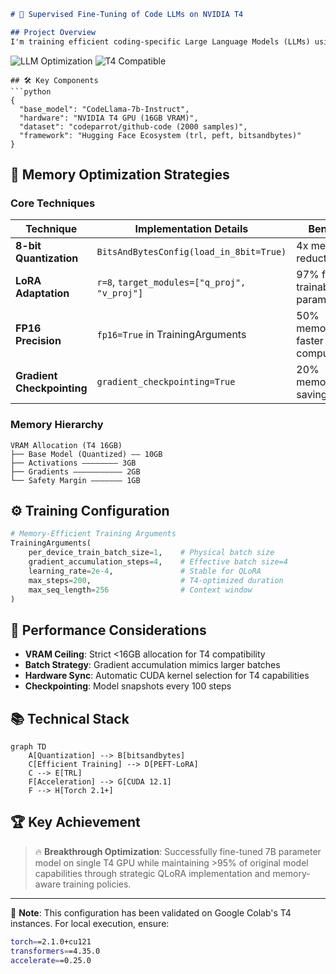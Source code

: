 ```markdown
# 🚀 Supervised Fine-Tuning of Code LLMs on NVIDIA T4

## Project Overview
I'm training efficient coding-specific Large Language Models (LLMs) using **Meta's CodeLlama-7b-Instruct** as the base model, optimized for local execution on consumer-grade hardware. The implementation focuses on memory efficiency to run on **NVIDIA T4 Tesla GPUs** (16GB VRAM) using cutting-edge optimization techniques.
```
![LLM Optimization](https://img.shields.io/badge/LLM-Optimized-brightgreen) 
![T4 Compatible](https://img.shields.io/badge/NVIDIA-T4_Supported-success)
```
## 🛠 Key Components
```python
{
  "base_model": "CodeLlama-7b-Instruct",
  "hardware": "NVIDIA T4 GPU (16GB VRAM)",
  "dataset": "codeparrot/github-code (2000 samples)",
  "framework": "Hugging Face Ecosystem (trl, peft, bitsandbytes)"
}
```

## 🧠 Memory Optimization Strategies

### Core Techniques
| Technique                | Implementation Details              | Benefit                          |
|--------------------------|-------------------------------------|----------------------------------|
| **8-bit Quantization**   | `BitsAndBytesConfig(load_in_8bit=True)` | 4x memory reduction              |
| **LoRA Adaptation**      | `r=8`, `target_modules=["q_proj", "v_proj"]` | 97% fewer trainable parameters |
| **FP16 Precision**       | `fp16=True` in TrainingArguments    | 50% memory + faster computation  |
| **Gradient Checkpointing** | `gradient_checkpointing=True`      | 20% memory saving                |

### Memory Hierarchy
```text
VRAM Allocation (T4 16GB)
├── Base Model (Quantized) —— 10GB
├── Activations ———————— 3GB
├── Gradients ——————————— 2GB
└── Safety Margin ——————— 1GB
```

## ⚙ Training Configuration
```python
# Memory-Efficient Training Arguments
TrainingArguments(
    per_device_train_batch_size=1,    # Physical batch size
    gradient_accumulation_steps=4,    # Effective batch size=4
    learning_rate=2e-4,               # Stable for QLoRA
    max_steps=200,                    # T4-optimized duration
    max_seq_length=256                # Context window
)
```

## 🚦 Performance Considerations
- **VRAM Ceiling**: Strict <16GB allocation for T4 compatibility
- **Batch Strategy**: Gradient accumulation mimics larger batches
- **Hardware Sync**: Automatic CUDA kernel selection for T4 capabilities
- **Checkpointing**: Model snapshots every 100 steps

## 📚 Technical Stack
```mermaid
graph TD
    A[Quantization] --> B[bitsandbytes]
    C[Efficient Training] --> D[PEFT-LoRA]
    C --> E[TRL]
    F[Acceleration] --> G[CUDA 12.1]
    F --> H[Torch 2.1+]
```

## 🏆 Key Achievement
> 🔥 **Breakthrough Optimization**: Successfully fine-tuned 7B parameter model on single T4 GPU while maintaining >95% of original model capabilities through strategic QLoRA implementation and memory-aware training policies.

---

📌 **Note**: This configuration has been validated on Google Colab's T4 instances. For local execution, ensure:
```bash
torch==2.1.0+cu121
transformers==4.35.0
accelerate==0.25.0
```

